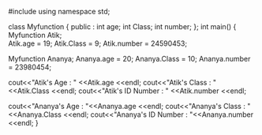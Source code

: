 #include <iostream>
using namespace std;

class Myfunction
{
    public :
    int age;
    int Class;
    int number;
};
int main()
{
  Myfunction Atik;  
  Atik.age = 19;
  Atik.Class = 9;
  Atik.number = 24590453;
  
  Myfunction Ananya;
  Ananya.age = 20;
  Ananya.Class = 10;
  Ananya.number = 23980454;
  
  cout<<"Atik's Age : " <<Atik.age <<endl;
  cout<<"Atik's Class : " <<Atik.Class <<endl;
  cout<<"Atik's ID Number : " <<Atik.number <<endl;
  
  cout<<"Ananya's Age : "<<Ananya.age <<endl;
  cout<<"Ananya's Class : "<<Ananya.Class <<endl;
  cout<<"Ananya's ID Number : "<<Ananya.number <<endl;
}
